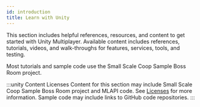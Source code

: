 ```yaml
---
id: introduction
title: Learn with Unity
---
```


This section includes helpful references, resources, and content to get started with Unity Multiplayer. Available content includes references, tutorials, videos, and walk-throughs for features, services, tools, and testing.

Most tutorials and sample code use the Small Scale Coop Sample Boss Room project.

:::unity Content Licenses
Content for this section may include Small Scale Coop Sample Boss Room project and MLAPI code. See [Licenses](/reference/license) for more information. Sample code may include links to GitHub code repositories.
:::